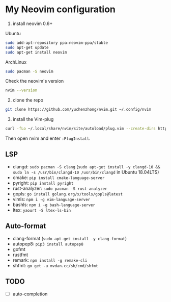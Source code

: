 # My Neovim configuration 

1. install neovim 0.6+

Ubuntu
```sh
sudo add-apt-repository ppa:neovim-ppa/stable
sudo apt-get update
sudo apt-get install neovim
```

ArchLinux
```sh 
sudo pacman -S neovim
```

Check the neovim's version
```sh
nvim --version
```

2. clone the repo 
```sh
git clone https://github.com/yuchenzhong/nvim.git ~/.config/nvim
```

3. install the Vim-plug
```sh
curl -fLo ~/.local/share/nvim/site/autoload/plug.vim --create-dirs https://raw.githubusercontent.com/junegunn/vim-plug/master/plug.vim
```

Then open nvim and enter `:PlugInstall`.

## LSP

- clangd: `sudo pacman -S clang` (`sudo apt-get install -y clangd-10 && sudo ln -s /usr/bin/clangd-10 /usr/bin/clangd` in Ubuntu 18.04LTS)
- cmake: `pip install cmake-language-server`  
- pyright: `pip install pyright`
- rust-analyzer: `sudo pacman -S rust-analyzer`
- gopls: `go install golang.org/x/tools/gopls@latest`
- vimls: `npm i -g vim-language-server`
- bashls: `npm i -g bash-language-server`
- ltex: `yaourt -S ltex-ls-bin`

## Auto-format

- clang-format (`sudo apt-get install -y clang-format`)
- autopep8: `pip3 install autopep8`
- gofmt 
- rustfmt
- remark: `npm install -g remake-cli`
- shfmt: `go get -u mvdan.cc/sh/cmd/shfmt`

## TODO 

- [ ] auto-completion
